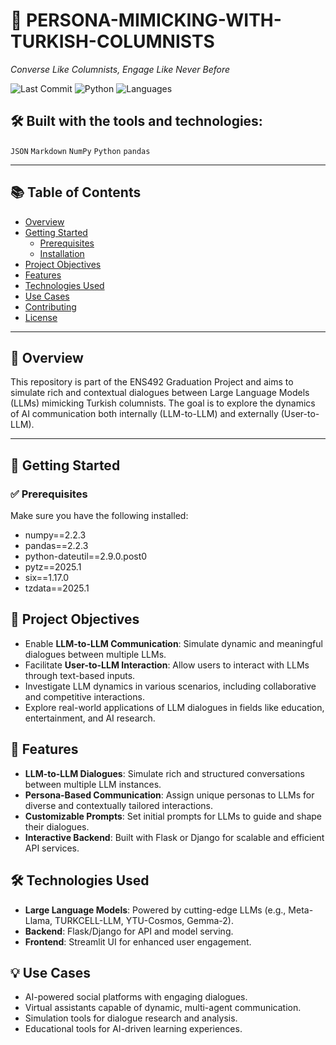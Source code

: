 # 🧠 PERSONA-MIMICKING-WITH-TURKISH-COLUMNISTS

_Converse Like Columnists, Engage Like Never Before_

![Last Commit](https://img.shields.io/badge/last_commit-today-brightgreen)
![Python](https://img.shields.io/badge/python-98.8%25-blue)
![Languages](https://img.shields.io/badge/languages-2-blue)

## 🛠 Built with the tools and technologies:

`JSON` `Markdown` `NumPy` `Python` `pandas`

---

## 📚 Table of Contents

- [Overview](#overview)
- [Getting Started](#getting-started)
  - [Prerequisites](#prerequisites)
  - [Installation](#installation)
- [Project Objectives](#project-objectives)
- [Features](#features)
- [Technologies Used](#technologies-used)
- [Use Cases](#use-cases)
- [Contributing](#contributing)
- [License](#license)

---

## 📝 Overview

This repository is part of the ENS492 Graduation Project and aims to simulate rich and contextual dialogues between Large Language Models (LLMs) mimicking Turkish columnists. The goal is to explore the dynamics of AI communication both internally (LLM-to-LLM) and externally (User-to-LLM).

---

## 🚀 Getting Started

### ✅ Prerequisites

Make sure you have the following installed:

- numpy==2.2.3
- pandas==2.2.3
- python-dateutil==2.9.0.post0
- pytz==2025.1
- six==1.17.0
- tzdata==2025.1


## 📌 Project Objectives

- Enable **LLM-to-LLM Communication**: Simulate dynamic and meaningful dialogues between multiple LLMs.
- Facilitate **User-to-LLM Interaction**: Allow users to interact with LLMs through text-based inputs.
- Investigate LLM dynamics in various scenarios, including collaborative and competitive interactions.
- Explore real-world applications of LLM dialogues in fields like education, entertainment, and AI research.

## 🚀 Features

- **LLM-to-LLM Dialogues**: Simulate rich and structured conversations between multiple LLM instances.
- **Persona-Based Communication**: Assign unique personas to LLMs for diverse and contextually tailored interactions.
- **Customizable Prompts**: Set initial prompts for LLMs to guide and shape their dialogues.
- **Interactive Backend**: Built with Flask or Django for scalable and efficient API services.

## 🛠️ Technologies Used

- **Large Language Models**: Powered by cutting-edge LLMs (e.g., Meta-Llama, TURKCELL-LLM, YTU-Cosmos, Gemma-2).
- **Backend**: Flask/Django for API and model serving.
- **Frontend**: Streamlit UI for enhanced user engagement.

## 💡 Use Cases

- AI-powered social platforms with engaging dialogues.
- Virtual assistants capable of dynamic, multi-agent communication.
- Simulation tools for dialogue research and analysis.
- Educational tools for AI-driven learning experiences.



